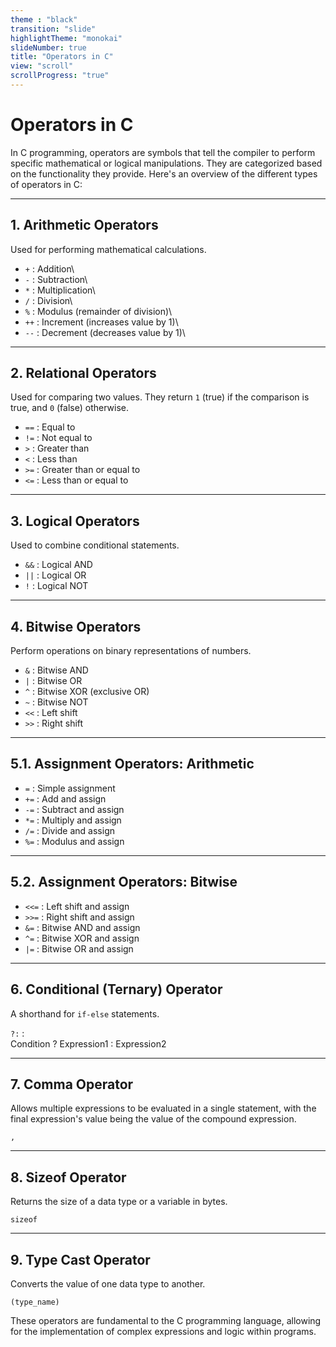 ```yaml
---
theme : "black"
transition: "slide"
highlightTheme: "monokai"
slideNumber: true
title: "Operators in C"
view: "scroll"
scrollProgress: "true"
---
```

 
# Operators in C

<div class="mermaid">
In C programming, operators are symbols that tell the compiler to perform specific mathematical or logical manipulations. They are categorized based on the functionality they provide. Here's an overview of the different types of operators in C:
</div>

---

## 1. Arithmetic Operators

Used for performing mathematical calculations.

- `+` : Addition\
- `-` : Subtraction\
- `*` : Multiplication\
- `/` : Division\
- `%` : Modulus (remainder of division)\
- `++` : Increment (increases value by 1)\
- `--` : Decrement (decreases value by 1)\

---

## 2. Relational Operators
 
Used for comparing two values. They return `1` (true) if the comparison is true, and `0` (false) otherwise.

- `==` : Equal to
- `!=` : Not equal to
- `>` : Greater than
- `<` : Less than
- `>=` : Greater than or equal to
- `<=` : Less than or equal to
  
---

## 3. Logical Operators

Used to combine conditional statements.

- `&&` : Logical AND
- `||` : Logical OR
- `!` : Logical NOT
 
---

## 4. Bitwise Operators

Perform operations on binary representations of numbers.

- `&` : Bitwise AND
- `|` : Bitwise OR
- `^` : Bitwise XOR (exclusive OR)
- `~` : Bitwise NOT
- `<<` : Left shift
- `>>` : Right shift
  
---

## 5.1. Assignment Operators: Arithmetic


- `=` : Simple assignment         
- `+=` : Add and assign           
- `-=` : Subtract and assign 
- `*=` : Multiply and assign     
- `/=` : Divide and assign        
- `%=` : Modulus and assign 
  
---

## 5.2. Assignment Operators: Bitwise

- `<<=` : Left shift and assign
- `>>=` : Right shift and assign
- `&=` : Bitwise AND and assign
- `^=` : Bitwise XOR and assign
- `|=` : Bitwise OR and assign
  
---

## 6. Conditional (Ternary) Operator


A shorthand for `if-else` statements.

`?:` :\
Condition ? Expression1 : Expression2
  
---

 
## 7. Comma Operator

Allows multiple expressions to be evaluated in a single statement, with the final expression's value being the value of the compound expression.

`,`
  
---

 
## 8. Sizeof Operator

Returns the size of a data type or a variable in bytes.
 
 
`sizeof`
  
---

## 9. Type Cast Operator

Converts the value of one data type to another.

`(type_name)`

These operators are fundamental to the C programming language, allowing for the implementation of complex expressions and logic within programs.